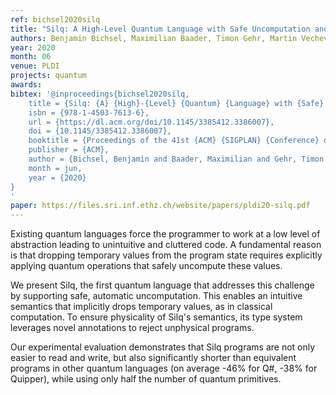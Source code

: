 ```yaml
---
ref: bichsel2020silq
title: "Silq: A High-Level Quantum Language with Safe Uncomputation and Intuitive Semantics"
authors: Benjamin Bichsel, Maximilian Baader, Timon Gehr, Martin Vechev
year: 2020
month: 06
venue: PLDI
projects: quantum
awards:
bibtex: '@inproceedings{bichsel2020silq,
	title = {Silq: {A} {High}-{Level} {Quantum} {Language} with {Safe} {Uncomputation} and {Intuitive} {Semantics}},
	isbn = {978-1-4503-7613-6},
	url = {https://dl.acm.org/doi/10.1145/3385412.3386007},
	doi = {10.1145/3385412.3386007},
	booktitle = {Proceedings of the 41st {ACM} {SIGPLAN} {Conference} on {Programming} {Language} {Design} and {Implementation}},
	publisher = {ACM},
	author = {Bichsel, Benjamin and Baader, Maximilian and Gehr, Timon and Vechev, Martin},
	month = jun,
	year = {2020}
}
'
paper: https://files.sri.inf.ethz.ch/website/papers/pldi20-silq.pdf
---
```


Existing quantum languages force the programmer to work at a low level of abstraction leading to unintuitive and cluttered code. A fundamental reason is that dropping temporary values from the program state requires explicitly applying quantum operations that safely uncompute these values.

We present Silq, the first quantum language that addresses this challenge by supporting safe, automatic uncomputation. This enables an intuitive semantics that implicitly drops temporary values, as in classical computation. To ensure physicality of Silq's semantics, its type system leverages novel annotations to reject unphysical programs.

Our experimental evaluation demonstrates that Silq programs are not only easier to read and write, but also significantly shorter than equivalent programs in other quantum languages (on average -46% for Q#, -38% for Quipper), while using only half the number of quantum primitives.
